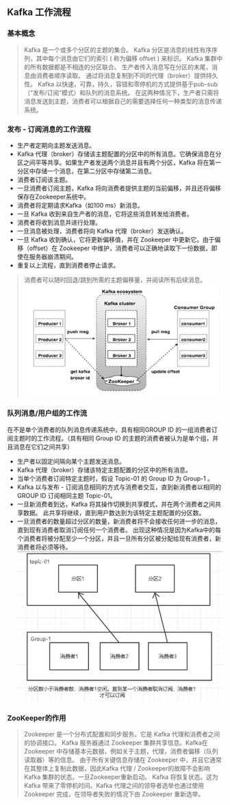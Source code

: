 ## Kafka 工作流程
### 基本概念 
> Kafka 是一个或多个分区的主题的集合。 Kafka 分区是消息的线性有序序列，其中每个消息由它们的索引 ( 称为偏移 offset ) 来标识。
> Kafka 集群中的所有数据都是不相连的分区联合。 生产者传入消息写在分区的末尾，消息由消费者顺序读取。 通过将消息复制到不同的代理（broker）提供持久性。
> Kafka 以快速，可靠，持久，容错和零停机的方式提供基于pub-sub（“发布/订阅”模式）和队列的消息系统。 在这两种情况下，生产者只需将消息发送到主题，消费者可以根据自己的需要选择任何一种类型的消息传递系统。
### 发布 - 订阅消息的工作流程
- 生产者定期向主题发送消息。
- Kafka 代理（broker）存储该主题配置的分区中的所有消息。它确保消息在分区之间平等共享。如果生产者发送两个消息并且有两个分区，Kafka 将在第一分区中存储一个消息，在第二分区中存储第二消息。
- 消费者订阅该主题。
- 一旦消费者订阅主题，Kafka 将向消费者提供主题的当前偏移，并且还将偏移保存在Zookeeper系统中。
- 消费者将定期请求Kafka（如100 ms）新消息。
- 一旦 Kafka 收到来自生产者的消息，它将这些消息转发给消费者。
- 消费者将收到消息并进行处理。
- 一旦消息被处理，消费者将向 Kafka 代理（broker）发送确认。
- 一旦 Kafka 收到确认，它将更新偏移值，并在 Zookeeper 中更新它。由于偏移（offset）在 Zookeeper 中维护，消费者可以正确地读取下一份数据，即使在服务器崩溃期间。
- 重复以上流程，直到消费者停止请求。
> 消费者可以随时回退/跳到所需的主题偏移量，并阅读所有后续消息。
 ![Alt text](./1532053166910.png)

### 队列消息/用户组的工作流
在不是单个消费者的队列消息传递系统中，具有相同GROUP ID 的一组消费者订阅主题时的工作流程。（具有相同 Group ID 的主题的消费者被认为是单个组，并且消息在它们之间共享）
- 生产者以固定间隔向某个主题发送消息。
- Kafka 代理（broker）存储该特定主题配置的分区中的所有消息。
- 当单个消费者订阅特定主题时，假设 Topic-01 的 Group ID 为 Group-1 。
- Kafka 以与发布 - 订阅消息相同的方式与消费者交互，直到新消费者以相同的GROUP ID 订阅相同主题 Topic-01。
- 一旦新消费者到达，Kafka 将其操作切换到共享模式，并在两个消费者之间共享数据。 此共享将继续，直到用户数达到为该特定主题配置的分区数。
- 一旦消费者的数量超过分区的数量，新消费者将不会接收任何进一步的消息，直到现有消费者取消订阅任何一个消费者。 出现这种情况是因为Kafka中的每个消费者将被分配至少一个分区，并且一旦所有分区被分配给现有消费者，新消费者将必须等待。
 ![Alt text](./1532053134841.png)
### ZooKeeper的作用
> Zookeeper 是一个分布式配置和同步服务。它是 Kafka 代理和消费者之间的协调接口。 Kafka 服务器通过 Zookeeper 集群共享信息。Kafka在 Zookeeper 中存储基本元数据，例如关于主题，代理，消费者偏移（队列读取器）等的信息。
> 由于所有关键信息存储在 Zookeeper 中，并且它通常在其整体上复制此数据，因此Kafka 代理 / Zookeeper的故障不会影响 Kafka 集群的状态。一旦Zookeeper重新启动。 Kafka 将恢复状态。这为 Kafka 带来了零停机时间。Kafka 代理之间的领导者选举也通过使用 Zookeeper 完成，在领导者失败的情况下由 Zookeeper 重新选举。

